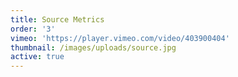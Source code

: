 ```yaml
---
title: Source Metrics
order: '3'
vimeo: 'https://player.vimeo.com/video/403900404'
thumbnail: /images/uploads/source.jpg
active: true
---
```

